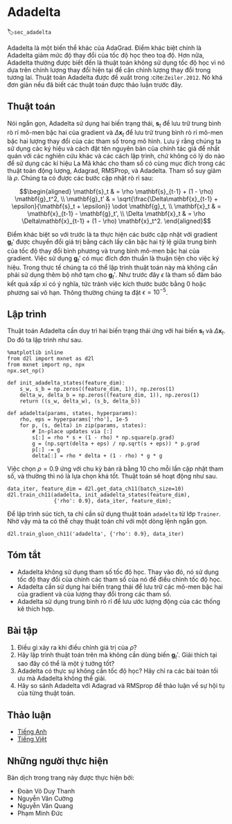 <!-- ===================== Bắt đầu dịch Phần 1 ==================== -->
<!-- ========================================= REVISE - BẮT ĐẦU =================================== -->

<!--
# Adadelta
-->

# Adadelta
:label:`sec_adadelta`

<!--
Adadelta is yet another variant of AdaGrad.
The main difference lies in the fact that it decreases the amount by which the learning rate is adaptive to coordinates.
Moreover, traditionally it referred to as not having a learning rate since it uses the amount of change itself as calibration for future change.
The algorithm was proposed in :cite:`Zeiler.2012`.
It is fairly straightforward, given the discussion of previous algorithms so far.
-->


Adadelta là một biến thể khác của AdaGrad.
Điểm khác biệt chính là Adadelta giảm mức độ thay đổi của tốc độ học theo toạ độ.
Hơn nữa, Adadelta thường được biết đến là thuật toán không sử dụng tốc độ học vì nó dựa trên chính lượng thay đổi hiện tại để căn chỉnh lượng thay đổi trong tương lai.
Thuật toán Adadelta được đề xuất trong :cite:`Zeiler.2012`.
Nó khá đơn giản nếu đã biết các thuật toán được thảo luận trước đây.

<!--
## The Algorithm
-->

## Thuật toán


<!--
In a nutshell Adadelta uses two state variables, $\mathbf{s}_t$ to store a leaky average of the second moment of the gradient 
and $\Delta\mathbf{x}_t$ to store a leaky average of the second moment of the change of parameters in the model itself.
Note that we use the original notation and naming of the authors for compatibility with other publications and implementations 
(there is no other real reason why one should use different Greek variables to indicate a parameter serving the same purpose in momentum, Adagrad, RMSProp, and Adadelta).
The parameter du jour is $\rho$. We obtain the following leaky updates:
-->

Nói ngắn gọn, Adadelta sử dụng hai biến trạng thái, $\mathbf{s}_t$ để lưu trữ trung bình rò rỉ mô-men bậc hai của gradient
và $\Delta\mathbf{x}_t$ để lưu trữ trung bình rò rỉ mô-men bậc hai lượng thay đổi của các tham số trong mô hình.
Lưu ý rằng chúng ta sử dụng các ký hiệu và cách đặt tên nguyên bản của chính tác giả để nhất quán với các nghiên cứu khác và các cách lập trình,
chứ không có lý do nào để sử dụng các kí hiệu La Mã khác cho tham số có cùng mục đích trong các thuật toán động lượng, Adagrad, RMSProp, và Adadelta.
Tham số suy giảm là $\rho$. Chúng ta có được các bước cập nhật rò rỉ sau:


$$\begin{aligned}
    \mathbf{s}_t & = \rho \mathbf{s}_{t-1} + (1 - \rho) \mathbf{g}_t^2, \\
    \mathbf{g}_t' & = \sqrt{\frac{\Delta\mathbf{x}_{t-1} + \epsilon}{\mathbf{s}_t + \epsilon}} \odot \mathbf{g}_t, \\
    \mathbf{x}_t  & = \mathbf{x}_{t-1} - \mathbf{g}_t', \\
    \Delta \mathbf{x}_t & = \rho \Delta\mathbf{x}_{t-1} + (1 - \rho) \mathbf{x}_t^2.
\end{aligned}$$


<!--
The difference to before is that we perform updates with the rescaled gradient $\mathbf{g}_t'$ which is computed by taking the ratio between 
the average squared rate of change and the average second moment of the gradient.
The use of $\mathbf{g}_t'$ is purely for notational convenience.
In practice we can implement this algorithm without the need to use additional temporary space for $\mathbf{g}_t'$.
As before $\eta$ is a parameter ensuring nontrivial numerical results, i.e., avoiding zero step size or infinite variance. Typically we set this to $\eta = 10^{-5}$.
-->

Điểm khác biệt so với trước là ta thực hiện các bước cập nhật với gradient $\mathbf{g}_t'$ được chuyển đổi giá trị bằng cách lấy căn bậc hai tỷ lệ giữa trung bình của tốc độ thay đổi bình phương và trung bình mô-men bậc hai của gradient.
Việc sử dụng $\mathbf{g}_t'$ có mục đích đơn thuần là thuận tiện cho việc ký hiệu.
Trong thực tế chúng ta có thể lập trình thuật toán này mà không cần phải sử dụng thêm bộ nhớ tạm cho $\mathbf{g}_t'$.
Như trước đây $\epsilon$ là tham số đảm bảo kết quả xấp xỉ có ý nghĩa, tức tránh việc kích thước bước bằng $0$ hoặc phương sai vô hạn. Thông thường chúng ta đặt $\epsilon = 10^{-5}$.

<!-- ===================== Kết thúc dịch Phần 1 ===================== -->

<!-- ===================== Bắt đầu dịch Phần 2 ===================== -->

<!--
## Implementation
-->

## Lập trình

<!--
Adadelta needs to maintain two state variables for each variable, $\mathbf{s}_t$ and $\Delta\mathbf{x}_t$. This yields the following implementation.
-->

Thuật toán Adadelta cần duy trì hai biến trạng thái ứng với hai biến $\mathbf{s}_t$ và $\Delta\mathbf{x}_t$. Do đó ta lập trình như sau.


```{.python .input  n=11}
%matplotlib inline
from d2l import mxnet as d2l
from mxnet import np, npx
npx.set_np()

def init_adadelta_states(feature_dim):
    s_w, s_b = np.zeros((feature_dim, 1)), np.zeros(1)
    delta_w, delta_b = np.zeros((feature_dim, 1)), np.zeros(1)
    return ((s_w, delta_w), (s_b, delta_b))

def adadelta(params, states, hyperparams):
    rho, eps = hyperparams['rho'], 1e-5
    for p, (s, delta) in zip(params, states):
        # In-place updates via [:]
        s[:] = rho * s + (1 - rho) * np.square(p.grad)
        g = (np.sqrt(delta + eps) / np.sqrt(s + eps)) * p.grad
        p[:] -= g
        delta[:] = rho * delta + (1 - rho) * g * g
```


<!--
Choosing $\rho = 0.9$ amounts to a half-life time of 10 for each parameter update. This tends to work quite well. We get the following behavior.
-->

Việc chọn $\rho = 0.9$ ứng với chu kỳ bán rã bằng 10 cho mỗi lần cập nhật tham số, và thường thì nó là lựa chọn khá tốt. Thuật toán sẽ hoạt động như sau.


```{.python .input  n=12}
data_iter, feature_dim = d2l.get_data_ch11(batch_size=10)
d2l.train_ch11(adadelta, init_adadelta_states(feature_dim),
               {'rho': 0.9}, data_iter, feature_dim);
```


<!--
For a concise implementation we simply use the `adadelta` algorithm from the `Trainer` class. This yields the following one-liner for a much more compact invocation.
-->

Để lập trình súc tích, ta chỉ cần sử dụng thuật toán `adadelta` từ lớp `Trainer`. Nhờ vậy mà ta có thể chạy thuật toán chỉ với một dòng lệnh ngắn gọn. 


```{.python .input  n=9}
d2l.train_gluon_ch11('adadelta', {'rho': 0.9}, data_iter)
```


<!--
## Summary
-->

## Tóm tắt

<!--
* Adadelta has no learning rate parameter. Instead, it uses the rate of change in the parameters itself to adapt the learning rate.
* Adadelta requires two state variables to store the second moments of gradient and the change in parameters.
* Adadelta uses leaky averages to keep a running estimate of the appropriate statistics.
-->

* Adadelta không sử dụng tham số tốc độ học. Thay vào đó, nó sử dụng tốc độ thay đổi của chính các tham số của nó để điều chỉnh tốc độ học.
* Adadelta cần sử dụng hai biến trạng thái để lưu trữ các mô-men bậc hai của gradient và của lượng thay đổi trong các tham số.
* Adadelta sử dụng trung bình rò rỉ để lưu ước lượng động của các thống kê thích hợp.

<!--
## Exercises
-->

## Bài tập

<!--
1. Adjust the value of $\rho$. What happens?
2. Show how to implement the algorithm without the use of $\mathbf{g}_t'$. Why might this be a good idea?
3. Is Adadelta really learning rate free? Could you find optimization problems that break Adadelta?
4. Compare Adadelta to Adagrad and RMS prop to discuss their convergence behavior.
-->


1. Điều gì xảy ra khi điều chỉnh giá trị của $\rho$?
2. Hãy lập trình thuật toán trên mà không cần dùng biến $\mathbf{g}_t'$. Giải thích tại sao đây có thể là một ý tưởng tốt?
3. Adadelta có thực sự không cần tốc độ học? Hãy chỉ ra các bài toán tối ưu mà Adadelta không thể giải.
4. Hãy so sánh Adadelta với Adagrad và RMSprop để thảo luận về sự hội tụ của từng thuật toán.

<!-- ===================== Kết thúc dịch Phần 2 ===================== -->
<!-- ========================================= REVISE - KẾT THÚC =================================== -->



## Thảo luận
* [Tiếng Anh](https://discuss.mxnet.io/t/2377)
* [Tiếng Việt](https://forum.machinelearningcoban.com/c/d2l)

## Những người thực hiện
Bản dịch trong trang này được thực hiện bởi:
<!--
Tác giả của mỗi Pull Request điền tên mình và tên những người review mà bạn thấy
hữu ích vào từng phần tương ứng. Mỗi dòng một tên, bắt đầu bằng dấu `*`.

Lưu ý:
* Nếu reviewer không cung cấp tên, bạn có thể dùng tên tài khoản GitHub của họ
với dấu `@` ở đầu. Ví dụ: @aivivn.

* Tên đầy đủ của các reviewer có thể được tìm thấy tại https://github.com/aivivn/d2l-vn/blob/master/docs/contributors_info.md
-->

* Đoàn Võ Duy Thanh
* Nguyễn Văn Cường
* Nguyễn Văn Quang
* Phạm Minh Đức
